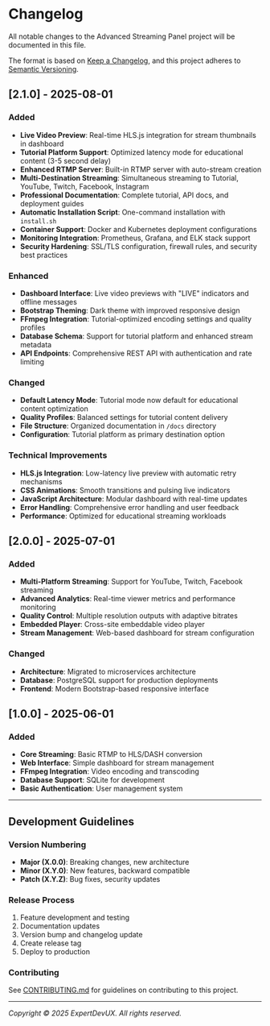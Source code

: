 # Changelog

All notable changes to the Advanced Streaming Panel project will be documented in this file.

The format is based on [Keep a Changelog](https://keepachangelog.com/en/1.0.0/),
and this project adheres to [Semantic Versioning](https://semver.org/spec/v2.0.0.html).

## [2.1.0] - 2025-08-01

### Added
- **Live Video Preview**: Real-time HLS.js integration for stream thumbnails in dashboard
- **Tutorial Platform Support**: Optimized latency mode for educational content (3-5 second delay)
- **Enhanced RTMP Server**: Built-in RTMP server with auto-stream creation
- **Multi-Destination Streaming**: Simultaneous streaming to Tutorial, YouTube, Twitch, Facebook, Instagram
- **Professional Documentation**: Complete tutorial, API docs, and deployment guides
- **Automatic Installation Script**: One-command installation with `install.sh`
- **Container Support**: Docker and Kubernetes deployment configurations
- **Monitoring Integration**: Prometheus, Grafana, and ELK stack support
- **Security Hardening**: SSL/TLS configuration, firewall rules, and security best practices

### Enhanced
- **Dashboard Interface**: Live video previews with "LIVE" indicators and offline messages
- **Bootstrap Theming**: Dark theme with improved responsive design
- **FFmpeg Integration**: Tutorial-optimized encoding settings and quality profiles
- **Database Schema**: Support for tutorial platform and enhanced stream metadata
- **API Endpoints**: Comprehensive REST API with authentication and rate limiting

### Changed
- **Default Latency Mode**: Tutorial mode now default for educational content optimization
- **Quality Profiles**: Balanced settings for tutorial content delivery
- **File Structure**: Organized documentation in `/docs` directory
- **Configuration**: Tutorial platform as primary destination option

### Technical Improvements
- **HLS.js Integration**: Low-latency live preview with automatic retry mechanisms
- **CSS Animations**: Smooth transitions and pulsing live indicators
- **JavaScript Architecture**: Modular dashboard with real-time updates
- **Error Handling**: Comprehensive error handling and user feedback
- **Performance**: Optimized for educational streaming workloads

## [2.0.0] - 2025-07-01

### Added
- **Multi-Platform Streaming**: Support for YouTube, Twitch, Facebook streaming
- **Advanced Analytics**: Real-time viewer metrics and performance monitoring
- **Quality Control**: Multiple resolution outputs with adaptive bitrates
- **Embedded Player**: Cross-site embeddable video player
- **Stream Management**: Web-based dashboard for stream configuration

### Changed
- **Architecture**: Migrated to microservices architecture
- **Database**: PostgreSQL support for production deployments
- **Frontend**: Modern Bootstrap-based responsive interface

## [1.0.0] - 2025-06-01

### Added
- **Core Streaming**: Basic RTMP to HLS/DASH conversion
- **Web Interface**: Simple dashboard for stream management
- **FFmpeg Integration**: Video encoding and transcoding
- **Database Support**: SQLite for development
- **Basic Authentication**: User management system

---

## Development Guidelines

### Version Numbering
- **Major (X.0.0)**: Breaking changes, new architecture
- **Minor (X.Y.0)**: New features, backward compatible
- **Patch (X.Y.Z)**: Bug fixes, security updates

### Release Process
1. Feature development and testing
2. Documentation updates
3. Version bump and changelog update
4. Create release tag
5. Deploy to production

### Contributing
See [CONTRIBUTING.md](docs/CONTRIBUTING.md) for guidelines on contributing to this project.

---

*Copyright © 2025 ExpertDevUX. All rights reserved.*